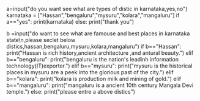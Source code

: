 a=input("do you want see what are types of distic in karnataka,yes,no")
karnataka = ["Hassan","bengaluru","mysuru","kolara","mangaluru"]
if a=="yes":
    print(karnataka)
else:
    print("thank you")
   
b =input("do want to see what are famouse and best places in karnataka state\n,please seclet below distics,hassan,bengaluru,mysuru,kolara,mangaluru")
if b=="Hassan":
    print("Hassan is rich history,ancient architecture ,and antural beauty.")
elif b=="bengaluru":
    print("bengaluru is the nation's leadinh information technology(IT)exporter.")
elif b=="mysuru":
    print("mysuru is the historical places in mysuru are a peek into the glorious past of the city.")
elif b=="kolara":
    print("kolara is production milk and mining of gold.")
elif b=="mangaluru":
    print("mangaluru is a ancient 10th century Mangala Devi temple.")
else:
    print("please entre a above distics")
    
